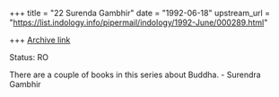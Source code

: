 +++
title = "22 Surenda Gambhir"
date = "1992-06-18"
upstream_url = "https://list.indology.info/pipermail/indology/1992-June/000289.html"

+++
[Archive link](https://list.indology.info/pipermail/indology/1992-June/000289.html)

Status: RO

There are a couple of books in this series about Buddha. - Surendra Gambhir




